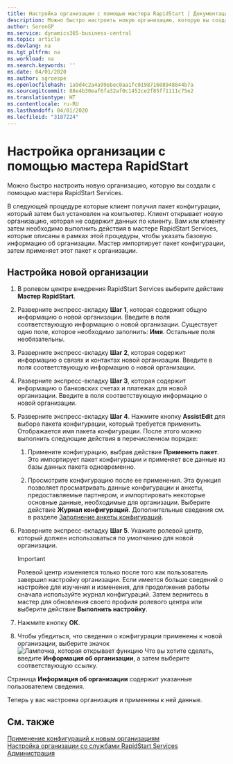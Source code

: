 ```yaml
---
title: Настройка организации с помощью мастера RapidStart | Документация Майкрософт
description: Можно быстро настроить новую организацию, которую вы создали с помощью мастера RapidStart Services.
author: SorenGP
ms.service: dynamics365-business-central
ms.topic: article
ms.devlang: na
ms.tgt_pltfrm: na
ms.workload: na
ms.search.keywords: ''
ms.date: 04/01/2020
ms.author: sgroespe
ms.openlocfilehash: 1a9d4c2a4a99ebec0aa1fc019871608948844b7a
ms.sourcegitcommit: 88e4b30eaf6fa32af0c1452ce2f85ff1111c75e2
ms.translationtype: HT
ms.contentlocale: ru-RU
ms.lasthandoff: 04/01/2020
ms.locfileid: "3187224"
---
```

# <a name="configure-a-company-with-the-rapidstart-wizard"></a>Настройка организации с помощью мастера RapidStart
Можно быстро настроить новую организацию, которую вы создали с помощью мастера RapidStart Services.

В следующей процедуре которые клиент получил пакет конфигурации, который затем был установлен на компьютер. Клиент открывает новую организацию, которая не содержит данных по клиенту. Вам или клиенту затем необходимо выполнить действия в мастере RapidStart Services, которые описаны в рамках этой процедуры, чтобы указать базовую информацию об организации. Мастер импортирует пакет конфигурации, затем применяет этот пакет к организации.  

## <a name="to-configure-a-new-company"></a>Настройка новой организации  
1. В ролевом центре внедрения RapidStart Services выберите действие **Мастер RapidStart**.  
2. Разверните экспресс-вкладку **Шаг 1**, которая содержит общую информацию о новой организации. Введите в поля соответствующую информацию о новой организации. Существует одно поле, которое необходимо заполнить: **Имя**. Остальные поля необязательны.  
3. Разверните экспресс-вкладку **Шаг 2**, которая содержит информацию о связях и контактах новой организации. Введите в поля соответствующую информацию о новой организации.
4. Разверните экспресс-вкладку **Шаг 3**, которая содержит информацию о банковских счетах и платежах для новой организации. Введите в поля соответствующую информацию о новой организации.  
5. Разверните экспресс-вкладку **Шаг 4**. Нажмите кнопку **AssistEdit** для выбора пакета конфигурации, который требуется применить. Отображается имя пакета конфигурации. После этого можно выполнить следующие действия в перечисленном порядке:  

    1. Примените конфигурацию, выбрав действие **Применить пакет**. Это импортирует пакет конфигурации и применяет все данные из базы данных пакета одновременно.  

    2. Просмотрите конфигурацию после ее применения. Эта функция позволяет просматривать данные конфигурации и анкеты, предоставляемые партнером, и импортировать некоторые основные данные, необходимые для организации. Выберите действие **Журнал конфигураций**. Дополнительные сведения см. в разделе [Заполнение анкеты конфигураций](admin-gather-customer-setup-values.md#to-complete-the-configuration-questionnaire).  

6. Разверните экспресс-вкладку **Шаг 5**. Укажите ролевой центр, который должен использоваться по умолчанию для новой организации.  

    > [!IMPORTANT]  
    >  Ролевой центр изменяется только после того как пользователь завершил настройку организации. Если имеется больше сведений о настройке для изучения и изменения, для продолжения работы сначала используйте журнал конфигураций. Затем вернитесь в мастер для обновления своего профиля ролевого центра или выберите действие **Выполнить настройку**.

7. Нажмите кнопку **ОК**.  
8. Чтобы убедиться, что сведения о конфигурации применены к новой организации, выберите значок ![Лампочка, которая открывает функцию Что вы хотите сделать](media/ui-search/search_small.png "Что вы хотите сделать"), введите **Информация об организации**, а затем выберите соответствующую ссылку.

Страница **Информация об организации** содержит указанные пользователем сведения.   

Теперь у вас настроена организация и применены к ней данные.  

## <a name="see-also"></a>См. также  
[Применение конфигураций к новым организациям](admin-apply-configuration-to-new-companies.md)  
[Настройка организации со службами RapidStart Services](admin-set-up-a-company-with-rapidstart.md)  
[Администрация](admin-setup-and-administration.md)
